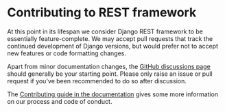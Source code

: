# Contributing to REST framework

At this point in its lifespan we consider Django REST framework to be essentially feature-complete. We may accept pull requests that track the continued development of Django versions, but would prefer not to accept new features or code formatting changes.

Apart from minor documentation changes, the [GitHub discussions page](https://github.com/encode/django-rest-framework/discussions) should generally be your starting point. Please only raise an issue or pull request if you've been recommended to do so after discussion.

The [Contributing guide in the documentation](https://www.django-rest-framework.org/community/contributing/) gives some more information on our process and code of conduct.
